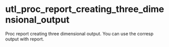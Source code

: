 # utl_proc_report_creating_three_dimensional_output
Proc report creating three dimensional output. You can use the corresp output with report.
